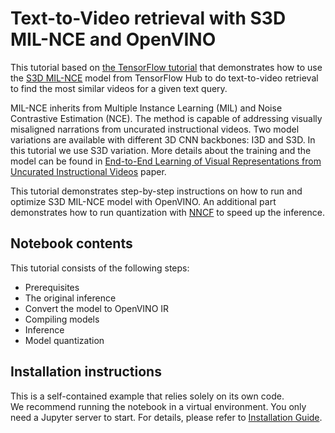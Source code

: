 # Text-to-Video retrieval with S3D MIL-NCE and OpenVINO

This tutorial based on [the TensorFlow tutorial](https://www.tensorflow.org/hub/tutorials/text_to_video_retrieval_with_s3d_milnce) that demonstrates how to use the [S3D MIL-NCE](https://tfhub.dev/deepmind/mil-nce/s3d/1) model from TensorFlow Hub to do text-to-video retrieval to find the most similar videos for a given text query.

MIL-NCE inherits from Multiple Instance Learning (MIL) and Noise Contrastive Estimation (NCE). The method is capable of addressing visually misaligned narrations from uncurated instructional videos. Two model variations are available with different 3D CNN backbones: I3D and S3D. In this tutorial we use S3D variation. More details about the training and the model can be found in [End-to-End Learning of Visual Representations from Uncurated Instructional Videos](https://arxiv.org/abs/1912.06430) paper.

This tutorial demonstrates step-by-step instructions on how to run and optimize S3D MIL-NCE model with OpenVINO. An additional part demonstrates how to run quantization with [NNCF](https://github.com/openvinotoolkit/nncf/) to speed up the inference.

## Notebook contents
This tutorial consists of the following steps:
- Prerequisites
- The original inference
- Convert the model to OpenVINO IR
- Compiling models
- Inference
- Model quantization

## Installation instructions
This is a self-contained example that relies solely on its own code.</br>
We recommend running the notebook in a virtual environment. You only need a Jupyter server to start.
For details, please refer to [Installation Guide](../../README.md).
